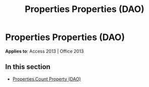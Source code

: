 ﻿---
title: Properties Properties (DAO)
TOCTitle: Properties
ms:assetid: b624704d-8ad9-467f-8c79-d52e632aab9e
ms:mtpsurl: https://msdn.microsoft.com/en-us/library/Dn179851(v=office.15)
ms:contentKeyID: 52074060
ms.date: 09/18/2015
mtps_version: v=office.15
---

# Properties Properties (DAO)


**Applies to**: Access 2013 | Office 2013

## In this section

  - [Properties.Count Property (DAO)](properties-count-property-dao.md)

